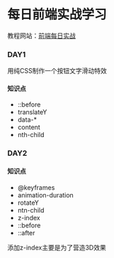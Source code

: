 # 每日前端实战学习
教程网站：[前端每日实战](https://segmentfault.com/a/1190000014534572)
### DAY1
用纯CSS制作一个按钮文字滑动特效
#### 知识点
- ::before
- translateY
- data-*
- content
- nth-child

### DAY2
#### 知识点
- @keyframes
- animation-duration
- rotateY
- ntn-child
- z-index
- ::before
- ::after

添加z-index主要是为了营造3D效果